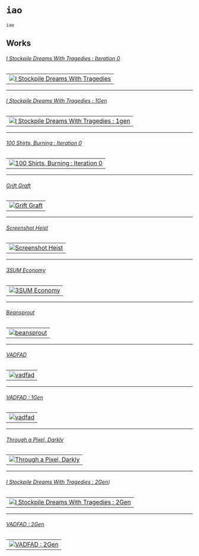 # `iao`

`iao`

Works
---

###### [I Stockpile Dreams With Tragedies : Iteration 0](https://github.com/abetusk/iao/tree/main/i-stockpile-dreams-with-tragedies_iteration-0)

| |
|---|
| [![I Stockpile Dreams With Tragedies](img/stockpile-dream-tragedies_0.png)](https://github.com/abetusk/iao/tree/main/i-stockpile-dreams-with-tragedies_iteration-0) |

---

###### [I Stockpile Dreams With Tragedies : 1Gen](https://github.com/abetusk/iao/tree/main/i-stockpile-dreams-with-tragedies_1gen)

| |
|---|
| [![I Stockpile Dreams With Tragedies : 1gen](img/stockpile-dream-tragedies_1.png)](https://github.com/abetusk/iao/tree/main/i-stockpile-dreams-with-tragedies_1gen) |

---

###### [100 Shirts, Burning : Iteration 0](https://github.com/abetusk/iao/tree/main/100-shirts-burning_iteration-0)

| |
|---|
| [![100 Shirts, Burning : Iteration 0](img/100shirts_0.png)](https://github.com/abetusk/iao/tree/main/100-shirts-burning_iteration-0) |

---

###### [Grift Graft](https://github.com/abetusk/iao/tree/main/grift-graft)

| |
|---|
| [![Grift Graft](img/grift_graft_preview.png)](https://github.com/abetusk/iao/tree/main/grift-graft) |

---

###### [Screenshot Heist](https://github.com/abetusk/iao/tree/main/screenshot-heist)

| |
|---|
| [![Screenshot Heist](img/screenshot_heist.png)](https://github.com/abetusk/iao/tree/main/screenshot-heist) |

---

###### [3SUM Economy](https://github.com/abetusk/iao/tree/main/3sum-economy)

| |
|---|
| [![3SUM Economy](img/3sum_economy.png)](https://github.com/abetusk/iao/tree/main/3sum-economy) |

---

###### [Beansprout](https://github.com/abetusk/iao/tree/main/beansprout)

| |
|---|
| [![beansprout](img/beansprout.png)](https://github.com/abetusk/iao/tree/main/beansprout) |

---

###### [VADFAD](https://github.com/abetusk/iao/tree/main/vadfad)

| |
|---|
| [![vadfad](img/vadfad.png)](https://github.com/abetusk/iao/tree/main/vadfad) |

---

###### [VADFAD : 1Gen](https://github.com/abetusk/iao/tree/main/vadfad_1gne)

| |
|---|
| [![vadfad](img/vadfad_1gen.png)](https://github.com/abetusk/iao/tree/main/vadfad_1gen) |

---

###### [Through a Pixel, Darkly](https://github.com/abetusk/iao/tree/main/through-a-pixel-darkly)

| |
|---|
| [![Through a Pixel, Darkly](img/through_a_pixel_darkly.png)](https://github.com/abetusk/iao/tree/main/through-a-pixel-darkly) |


---

###### [I Stockpile Dreams With Tragedies : 2Gen](https://github.com/abetusk/iao/tree/main/i-stockpile-dreams-with-tragedies_2gen))

| |
|---|
| [![I Stockpile Dreams With Tragedies : 2Gen](img/stockpile-dream-tragedies_2.png)](https://github.com/abetusk/iao/tree/main/i-stockpile-dreams-with-tragedies_2gen) |

---

###### [VADFAD : 2Gen](https://github.com/abetusk/iao/tree/main/vadfad_2gen)

| |
|---|
| [![VADFAD : 2Gen](img/vadfad_2gen.png)](https://github.com/abetusk/iao/tree/main/vadfad_2gen) |

